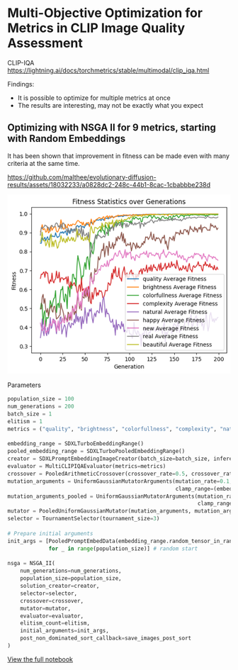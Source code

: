 # Multi-Objective Optimization for Metrics in CLIP Image Quality Assessment
CLIP-IQA https://lightning.ai/docs/torchmetrics/stable/multimodal/clip_iqa.html

Findings:
* It is possible to optimize for multiple metrics at once
* The results are interesting, may not be exactly what you expect

## Optimizing with NSGA II for 9 metrics, starting with Random Embeddings
It has been shown that improvement in fitness can be made even with many criteria at the same time.

https://github.com/malthee/evolutionary-diffusion-results/assets/18032233/a0828dc2-248c-44b1-8cac-1cbabbbe238d

![NSGA II for 9 metrics](./nsga_200gen_100pop_iqavariation.png)

Parameters
```python
population_size = 100
num_generations = 200
batch_size = 1
elitism = 1
metrics = ("quality", "brightness", "colorfullness", "complexity", "natural", "happy", "new", "real", "beautiful")

embedding_range = SDXLTurboEmbeddingRange()
pooled_embedding_range = SDXLTurboPooledEmbeddingRange()
creator = SDXLPromptEmbeddingImageCreator(batch_size=batch_size, inference_steps=3)
evaluator = MultiCLIPIQAEvaluator(metrics=metrics)
crossover = PooledArithmeticCrossover(crossover_rate=0.5, crossover_rate_pooled=0.5)
mutation_arguments = UniformGaussianMutatorArguments(mutation_rate=0.1, mutation_strength=2, 
                                                     clamp_range=(embedding_range.minimum, embedding_range.maximum)) 
mutation_arguments_pooled = UniformGaussianMutatorArguments(mutation_rate=0.1, mutation_strength=0.4, 
                                                            clamp_range=(pooled_embedding_range.minimum, pooled_embedding_range.maximum))
mutator = PooledUniformGaussianMutator(mutation_arguments, mutation_arguments_pooled)
selector = TournamentSelector(tournament_size=3)

# Prepare initial arguments
init_args = [PooledPromptEmbedData(embedding_range.random_tensor_in_range(), pooled_embedding_range.random_tensor_in_range()) 
             for _ in range(population_size)] # random start

nsga = NSGA_II(
    num_generations=num_generations,
    population_size=population_size,
    solution_creator=creator,   
    selector=selector,
    crossover=crossover,
    mutator=mutator,
    evaluator=evaluator,
    elitism_count=elitism,
    initial_arguments=init_args,
    post_non_dominated_sort_callback=save_images_post_sort
)
```

[View the full notebook](./nsga_200gen_100pop_iqavariation.ipynb)
